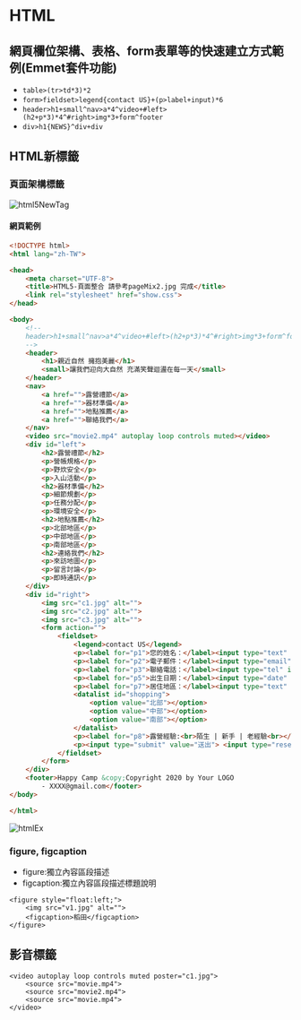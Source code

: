 # HTML

## 網頁欄位架構、表格、form表單等的快速建立方式範例\(Emmet套件功能\)

* `table>(tr>td*3)*2`
* `form>fieldset>legend{contact US}+(p>label+input)*6`
* `header>h1+small^nav>a*4^video+#left>(h2+p*3)*4^#right>img*3+form^footer`
* `div>h1{NEWS}^div+div`

## HTML新標籤

### 頁面架構標籤

![html5NewTag](/images/2020-10-20-10-28-31%20%281%29.png)

#### 網頁範例

```html
<!DOCTYPE html>
<html lang="zh-TW">

<head>
    <meta charset="UTF-8">
    <title>HTML5-頁面整合 請參考pageMix2.jpg 完成</title>
    <link rel="stylesheet" href="show.css">
</head>

<body>
    <!--
    header>h1+small^nav>a*4^video+#left>(h2+p*3)*4^#right>img*3+form^footer
    -->
    <header>
        <h1>親近自然 擁抱美麗</h1>
        <small>讓我們迎向大自然 充滿笑聲迴盪在每一天</small>
    </header>
    <nav>
        <a href="">露營禮節</a>
        <a href="">器材準備</a>
        <a href="">地點推薦</a>
        <a href="">聯絡我們</a>
    </nav>
    <video src="movie2.mp4" autoplay loop controls muted></video>
    <div id="left">
        <h2>露營禮節</h2>
        <p>營帳規格</p>
        <p>野炊安全</p>
        <p>入山活動</p>
        <h2>器材準備</h2>
        <p>細節規劃</p>
        <p>任務分配</p>
        <p>環境安全</p>
        <h2>地點推薦</h2>
        <p>北部地區</p>
        <p>中部地區</p>
        <p>南部地區</p>
        <h2>連絡我們</h2>
        <p>來訪地圖</p>
        <p>留言討論</p>
        <p>即時通訊</p>
    </div>
    <div id="right">
        <img src="c1.jpg" alt="">
        <img src="c2.jpg" alt="">
        <img src="c3.jpg" alt="">
        <form action="">
            <fieldset>
                <legend>contact US</legend>
                <p><label for="p1">您的姓名：</label><input type="text" size="25" id="p1" placeholder="請輸入正確姓名 必填欄位" required></p>
                <p><label for="p2">電子郵件：</label><input type="email" size="25" id="p2" placeholder="請輸入正確格式的電子郵件" required></p>
                <p><label for="p3">聯絡電話：</label><input type="tel" id="p3" placeholder="請輸入行動電話"></p>
                <p><label for="p5">出生日期：</label><input type="date" id="p5"></p>
                <p><label for="p7">居住地區：</label><input type="text" id="p7" list="shopping"></p>
                <datalist id="shopping">
                    <option value="北部"></option>
                    <option value="中部"></option>
                    <option value="南部"></option>
                </datalist>
                <p><label for="p8">露營經驗:<br>陌生 | 新手 | 老經驗<br></label><input type="range" id="p8" min="1" max="3" step="1"></p>
                <p><input type="submit" value="送出"> <input type="reset" value="重設"></p>
            </fieldset>
        </form>
    </div>
    <footer>Happy Camp &copy;Copyright 2020 by Your LOGO
        - XXXX@gmail.com</footer>
</body>

</html>
```

![htmlEx](/images/2020-10-20-14-36-12%20%281%29.png)

### figure, figcaption

* figure:獨立內容區段描述
* figcaption:獨立內容區段描述標題說明

```markup
<figure style="float:left;">
    <img src="v1.jpg" alt="">
    <figcaption>稻田</figcaption>
</figure>
```

## 影音標籤

```markup
<video autoplay loop controls muted poster="c1.jpg">
    <source src="movie.mp4">
    <source src="movie2.mp4">
    <source src="movie.mp4">
</video>
```

